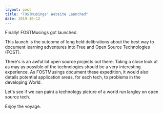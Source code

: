 ```yaml
---
layout: post
title: "FOSTMusings' Website Launched"
date: 2019-10-12
---
```


Finally! FOSTMusings got launched.

This launch is the outcome of long held delibrations about the best way to document learning adventures into 
Free and Open Source Technologies (FOST).

There's is an awful lot open source projects out there. Takng a close look at as may as possible of the technologies
should be a very interesting experience. As FOSTMusings document these expedition, it would also details potential 
application areas, for each tech, to problems in the developing World.

Let's see if we can paint a technology picture of a world run largley on open source tech.

Enjoy the voyage.
